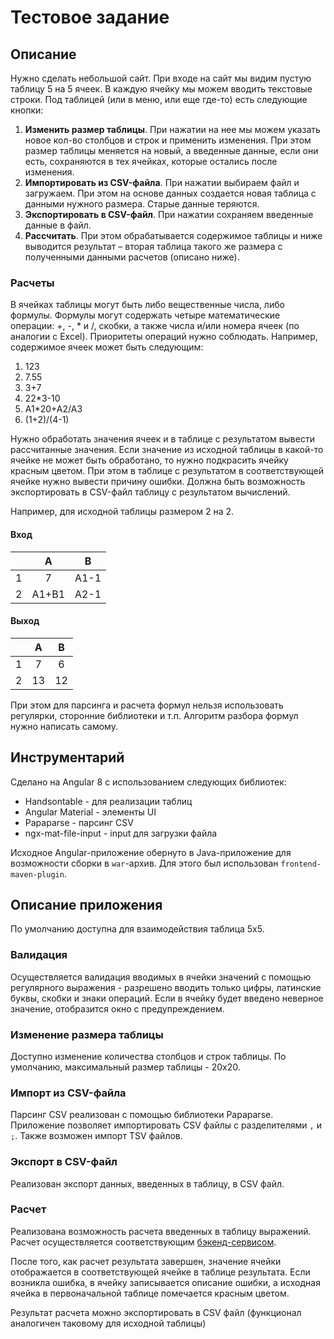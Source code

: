 # Тестовое задание

## Описание

Нужно сделать небольшой сайт.
При входе на сайт мы видим пустую таблицу 5 на 5 ячеек. В каждую ячейку мы можем вводить текстовые строки.
Под таблицей (или в меню, или еще где-то) есть следующие кнопки:

1. **Изменить размер таблицы**. При нажатии на нее мы можем указать новое кол-во столбцов и строк и применить изменения. При этом размер таблицы меняется на новый, а введенные данные, если они есть, сохраняются в тех ячейках, которые остались после изменения.
1. **Импортировать из CSV-файла**. При нажатии выбираем файл и загружаем. При этом на основе данных создается новая таблица с данными нужного размера. Старые данные теряются.
1. **Экспортировать в CSV-файл**. При нажатии сохраняем введенные данные в файл.
1. **Рассчитать**. При этом обрабатывается содержимое таблицы и ниже выводится результат – вторая таблица такого же размера с полученными данными расчетов (описано ниже).

### Расчеты

В ячейках таблицы могут быть либо вещественные числа, либо формулы.
Формулы могут содержать четыре математические операции: +, -, * и /, скобки, а также числа и/или номера ячеек (по аналогии с Excel). Приоритеты операций нужно соблюдать.
Например, содержимое ячеек может быть следующим:

1. 123
1. 7.55
1. 3+7
1. 22*3-10
1. А1*20+А2/А3
1. (1+2)/(4-1)

Нужно обработать значения ячеек и в таблице с результатом вывести рассчитанные значения.
Если значение из исходной таблицы в какой-то ячейке не может быть обработано, то нужно подкрасить ячейку красным цветом.
При этом в таблице с результатом в соответствующей ячейке нужно вывести причину ошибки.
Должна быть возможность экспортировать в CSV-файл таблицу с результатом вычислений.

Например, для исходной таблицы размером 2 на 2.

#### Вход

|| A | B |
| :---: | :---: | :---: |
| 1 | 7 | A1-1 |
| 2 | A1+B1 | A2-1 |

#### Выход

|| A | B |
| :---: | :---: | :---: |
| 1 | 7 | 6 |
| 2 | 13 | 12 |

При этом для парсинга и расчета формул нельзя использовать регулярки, сторонние библиотеки и т.п. Алгоритм разбора формул нужно написать самому.

## Инструментарий

Сделано на Angular 8 c использованием следующих библиотек:

* Handsontable - для реализации таблиц
* Angular Material - элементы UI
* Papaparse - парсинг CSV
* ngx-mat-file-input - input для загрузки файла

Исходное Angular-приложение обернуто в Java-приложение для возможности сборки
в `war`-архив. Для этого был использован `frontend-maven-plugin`.

## Описание приложения

По умолчанию доступна для взаимодействия таблица 5х5.

### Валидация

Осуществляется валидация вводимых в ячейки значений с помощью регулярного выражения - разрешено вводить только цифры, латинские буквы, скобки и знаки операций. Если в ячейку будет введено неверное значение, отобразится окно с предупреждением.

### Изменение размера таблицы

Доступно изменение количества столбцов и строк таблицы. По умолчанию, максимальный размер таблицы - 20х20.

### Импорт из CSV-файла

Парсинг CSV реализован с помощью библиотеки Papaparse. Приложение позволяет импортировать CSV файлы с разделителями `,` и `;`. Также возможен импорт TSV файлов.

### Экспорт в CSV-файл

Реализован экспорт данных, введенных в таблицу, в CSV файл.

### Расчет

Реализована возможность расчета введенных в таблицу выражений. Расчет осуществляется соответствующим
[бэкенд-сервисом](https://github.com/souldesert/excel-backend).

После того, как расчет результата завершен, значение ячейки отображается в соответствующей ячейке в таблице результата. Если возникла ошибка, в ячейку записывается описание ошибки, а исходная ячейка в первоначальной таблице помечается красным цветом. 

Результат расчета можно экспортировать в CSV файл (функционал аналогичен таковому для исходной таблицы)
